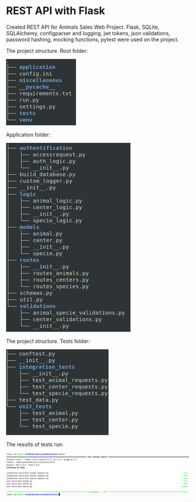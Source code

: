 # REST API with Flask

Created REST API for Animals Sales Web Project.
Flask, SQLite, SQLAlchemy, configparser and logging, jwt tokens, json validations, password hashing,
mocking functions, pytest were used on the project.

The project structure. Root folder:

![alt text](https://github.com/gridu/PYTHON-Aboiko/blob/master/miscellaneous/images/Selection_266.png)

Application folder:

![alt text](https://github.com/gridu/PYTHON-Aboiko/blob/master/miscellaneous/images/app_structure.png)
    
The project structure. Tests folder:

![alt text](https://github.com/gridu/PYTHON-Aboiko/blob/develop/miscellaneous/images/tests_structure.png)

The results of tests run:

![Pytest results](https://github.com/gridu/PYTHON-Aboiko/blob/develop/miscellaneous/images/test_results.png)
